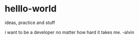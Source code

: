 # helllo-world
ideas, practice and stuff

i want to be a developer no matter how hard it takes me. -alvin
